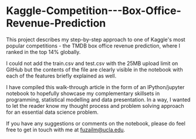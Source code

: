 # Kaggle-Competition---Box-Office-Revenue-Prediction
This project describes my step-by-step approach to one of Kaggle's most popular competitions - the TMDB box office revenue prediction, where I ranked in the top 14% globally. 

I could not add the train.csv and test.csv with the 25MB upload limit on GitHub but the contents of the file are clearly visible in the notebook with each of the features briefly explained as well. 

I have compiled this walk-through article in the form of an IPython/jupyter notebook to hopefully showcase my complementary skillsets in programming, statistical modelling and data presentation. In a way, I wanted to let the reader know my thought process and problem solving approach for an essential data science problem.  

If you have any suggestions or comments on the notebook, please do feel free to get in touch with me at fuzailm@ucla.edu. 
